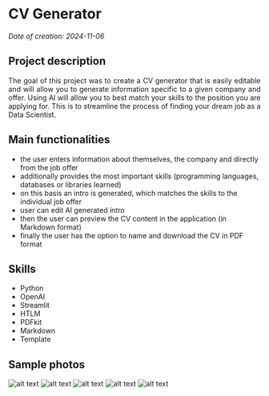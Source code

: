 # CV Generator

*Date of creation: 2024-11-06*

## Project description
<div style="text-align: justify;">
The goal of this project was to create a CV generator that is easily editable and will allow you to generate information specific to a given company and offer. Using AI will allow you to best match your skills to the position you are applying for. This is to streamline the process of finding your dream job as a Data Scientist.
</div style>

## Main functionalities
<ul>
  <li>the user enters information about themselves, the company and directly from the job offer</li>
  <li>additionally provides the most important skills (programming languages, databases or libraries learned)</li>
  <li>on this basis an intro is generated, which matches the skills to the individual job offer</li>
  <li>user can edit AI generated intro</li>
  <li>then the user can preview the CV content in the application (in Markdown format)</li>
  <li>finally the user has the option to name and download the CV in PDF format</li>
</ul>

## Skills
<ul>
  <li>Python</li>
  <li>OpenAI</li>
  <li>Streamlit</li>
  <li>HTLM</li>
  <li>PDFkit</li>
  <li>Markdown</li>
  <li>Template</li>
</ul>

## Sample photos
![alt text](data/title.png)
![alt text](data/skills.png)
![alt text](data/edit_intro.png)
![alt text](data/description.png)
![alt text](data/download.png)
